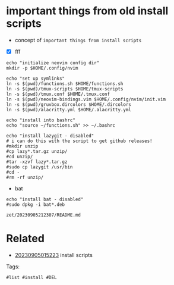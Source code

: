 # important things from old install scripts

- concept of `important things from install scripts`
- [x] fff

```
echo "initialize neovim config dir"
mkdir -p $HOME/.config/nvim

echo "set up symlinks"
ln -s $(pwd)/functions.sh $HOME/functions.sh
ln -s $(pwd)/tmux-scripts $HOME/tmux-scripts
ln -s $(pwd)/tmux.conf $HOME/.tmux.conf
ln -s $(pwd)/neovim-bindings.vim $HOME/.config/nvim/init.vim
ln -s $(pwd)/gruvbox.dircolors $HOME/.dircolors
ln -s $(pwd)/alacritty.yml $HOME/.alacritty.yml

echo "install into bashrc"
echo "source ~/functions.sh" >> ~/.bashrc

echo "install lazygit - disabled"
# i can do this with the script to get github releases!
#mkdir unzip
#cp lazy*.tar.gz unzip/
#cd unzip/
#tar -xzvf lazy*.tar.gz
#sudo cp lazygit /usr/bin
#cd -
#rm -rf unzip/

```

- bat 
```
echo "install bat - disabled"
#sudo dpkg -i bat*.deb

```

` zet/20230905212307/README.md `

# Related

- [20230905015223](/zet/20230905015223/README.md) install scripts

Tags:

    #list #install #DEL
